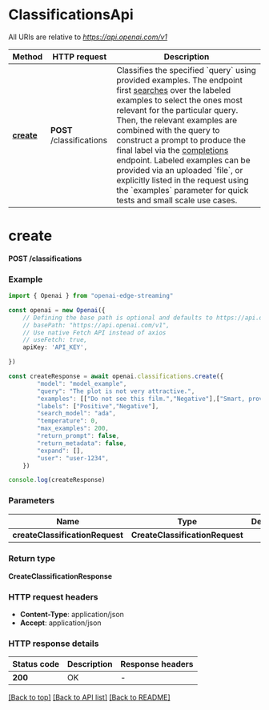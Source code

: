 # ClassificationsApi

All URIs are relative to *https://api.openai.com/v1*

Method | HTTP request | Description
------------- | ------------- | -------------
[**create**](ClassificationsApi.md#create) | **POST** /classifications | Classifies the specified &#x60;query&#x60; using provided examples.  The endpoint first [searches](/docs/api-reference/searches) over the labeled examples to select the ones most relevant for the particular query. Then, the relevant examples are combined with the query to construct a prompt to produce the final label via the [completions](/docs/api-reference/completions) endpoint.  Labeled examples can be provided via an uploaded &#x60;file&#x60;, or explicitly listed in the request using the &#x60;examples&#x60; parameter for quick tests and small scale use cases. 


# **create**

#### **POST** /classifications


### Example


```typescript
import { Openai } from "openai-edge-streaming"

const openai = new Openai({
    // Defining the base path is optional and defaults to https://api.openai.com/v1
    // basePath: "https://api.openai.com/v1",
    // Use native Fetch API instead of axios
    // useFetch: true,
    apiKey: 'API_KEY',

})

const createResponse = await openai.classifications.create({
        "model": "model_example",
        "query": "The plot is not very attractive.",
        "examples": [["Do not see this film.","Negative"],["Smart, provocative and blisteringly funny.","Positive"]],
        "labels": ["Positive","Negative"],
        "search_model": "ada",
        "temperature": 0,
        "max_examples": 200,
        "return_prompt": false,
        "return_metadata": false,
        "expand": [],
        "user": "user-1234",
    })

console.log(createResponse)

```


### Parameters

Name | Type | Description  | Notes
------------- | ------------- | ------------- | -------------
 **createClassificationRequest** | **CreateClassificationRequest**|  |


### Return type

**CreateClassificationResponse**

### HTTP request headers

 - **Content-Type**: application/json
 - **Accept**: application/json


### HTTP response details
| Status code | Description | Response headers |
|-------------|-------------|------------------|
**200** | OK |  -  |

[[Back to top]](#) [[Back to API list]](../README.md#documentation-for-api-endpoints) [[Back to README]](../README.md)


